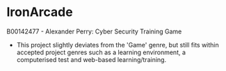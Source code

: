 # IronArcade
B00142477 - Alexander Perry: Cyber Security Training Game

* This project slightly deviates from the 'Game' genre, but still fits within accepted project genres such as a learning environment, a computerised test and web-based learning/training. 





